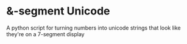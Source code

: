 # &-segment Unicode
A python script for turning numbers into unicode strings that look like they're on a 7-segment display
